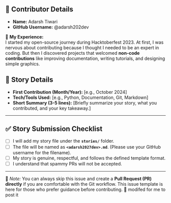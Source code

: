  ## 👤 Contributor Details

- **Name:** Adarsh Tiwari
- **GitHub Username:** @adarsh202dev

🌟 **My Experience:**  
I started my open-source journey during Hacktoberfest 2023. At first, I was nervous about contributing because I thought I needed to be an expert in coding. But then I discovered projects that welcomed **non-code contributions** like improving documentation, writing tutorials, and designing simple graphics.  

## 📖 Story Details

- **First Contribution (Month/Year):** [e.g., October 2024]
- **Tech/Tools Used:** [e.g., Python, Documentation, Git, Markdown]
- **Short Summary (3-5 lines):** [Briefly summarize your story, what you contributed, and your key takeaway.]

---

## ✅ Story Submission Checklist

- [ ] I will add my story file under the **`stories/`** folder.
- [ ] The file will be named as **`<adarsh2027dev>.md`**. (Please use your GitHub username for the filename).
- [ ] My story is genuine, respectful, and follows the defined template format.
- [ ] I understand that spammy PRs will not be accepted.

---

📌 *Note:* You can always skip this issue and create a **Pull Request (PR) directly** if you are comfortable with the Git workflow. This issue template is here for those who prefer guidance before contributing. 🚀 modifed for me  to post it 